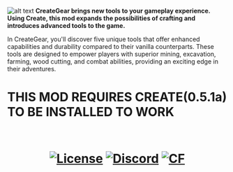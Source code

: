 ![alt text](https://i.imgur.com/1q3BkU3.png)
**CreateGear brings new tools to your gameplay experience. Using Create, this mod expands the possibilities of crafting and introduces advanced tools to the game.**

In CreateGear, you'll discover five unique tools that offer enhanced capabilities and durability compared to their vanilla counterparts. These tools are designed to empower players with superior mining, excavation, farming, wood cutting, and combat abilities, providing an exciting edge in their adventures. 

# **THIS MOD REQUIRES CREATE(0.5.1a) TO BE INSTALLED TO WORK**
<h1 align="center"><br>
	<a href="[https://github.com/Creators-of-Create/Create/blob/master/LICENSE](https://github.com/DestinedToSuffer/CreateGear/blob/master/LICENSE)"><img src="https://img.shields.io/github/license/Creators-of-Create/Create?style=flat&color=900c3f" alt="License"></a>
	<a href="https://discord.com/invite/cfTEqfM"><img src="https://img.shields.io/discord/620934202875183104?color=5865f2&label=Discord&style=flat" alt="Discord"></a>
	<a href="https://www.curseforge.com/minecraft/mc-mods/creategear"><img src="http://cf.way2muchnoise.eu/328085.svg" alt="CF"></a>
    <br><br>
</h1>
